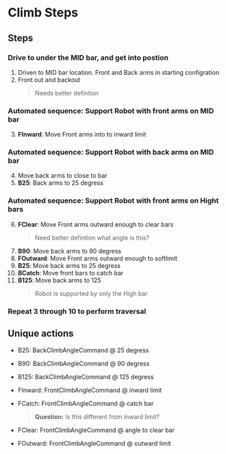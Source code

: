 # Climb Steps

## Steps
### Drive to under the MID bar, and get into postion
1.  Driven to MID bar location. Front and Back arms in starting configration
2.  Front out and backout 
    > Needs better defintion

### Automated sequence: Support Robot with front arms on MID bar
3. __FInward__: Move Front arms into to inward limit

### Automated sequence:  Support Robot with back arms on MID bar
4.  Move back arms to close to bar
5.  __B25__: Back arms to 25 degress

### Automated sequence:  Support Robot with front arms on Hight bars
6.  __FClear__: Move Front arms outward enough to clear bars
    > Need better defintion what angle is this?
7.  __B90__: Move back arms to 90 degress
8.  __FOutward__: Move Front arms outward enough to softlimit
9.  __B25__: Move back arms to 25 degress
10. __BCatch__: Move front bars to catch bar
11. __B125__: Move back arms to 125
    > Robot is supported by only the High bar

### Repeat 3 through 10 to perform traversal


## Unique actions
- B25: BackClimbAngleCommand @ 25 degress 
- B90: BackClimbAngleCommand @ 90 degress 
- B125: BackClimbAngleCommand @ 125 degress 

- FInward: FrontClimbAngleCommand @ inward limit
- FCatch: FrontClimbAngleCommand @ catch bar
  > __Question:__ Is this different from inward limit?
- FClear: FrontClimbAngleCommand @ angle to clear bar
- FOutward: FrontClimbAngleCommand @ outward limit
